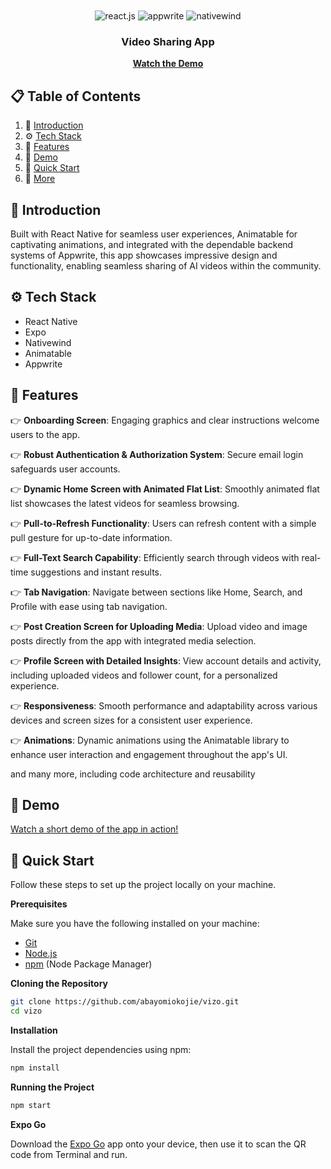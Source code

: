 <div align="center">
  <br />
    <!-- <a href="https://youtu.be/ZBCUegTZF7M?si=ubt0vk70lSjt6DCs" target="_blank">
      <img src="https://i.postimg.cc/5NR9bxFM/Sora-README.png" alt="Project Banner">
    </a> -->
  <br />

  <div>
    <img src="https://img.shields.io/badge/-React_Native-black?style=for-the-badge&logoColor=white&logo=react&color=61DAFB" alt="react.js" />
    <img src="https://img.shields.io/badge/-Appwrite-black?style=for-the-badge&logoColor=white&logo=appwrite&color=FD366E" alt="appwrite" />
    <img src="https://img.shields.io/badge/NativeWind-black?style=for-the-badge&logoColor=white&logo=tailwindcss&color=06B6D4" alt="nativewind" />
  </div>

  <h3 align="center">Video Sharing App</h3>

  [**Watch the Demo**](https://drive.google.com/file/d/1fmOEgSpTtGcCQixI6aTFqOg8FYspQ0tf/view?usp=drivesdk)
</div>

## 📋 <a name="table">Table of Contents</a>

1. 🤖 [Introduction](#introduction)
2. ⚙️ [Tech Stack](#tech-stack)
3. 🔋 [Features](#features)
4. 🎥 [Demo](#demo)
5. 🤸 [Quick Start](#quick-start)
6. 🚀 [More](#more)

## <a name="introduction">🤖 Introduction</a>

Built with React Native for seamless user experiences, Animatable for captivating animations, and integrated with the dependable backend systems of Appwrite,
this app showcases impressive design and functionality, enabling seamless sharing of AI videos within the community.

## <a name="tech-stack">⚙️ Tech Stack</a>

- React Native
- Expo
- Nativewind
- Animatable
- Appwrite

## <a name="features">🔋 Features</a>

👉 **Onboarding Screen**: Engaging graphics and clear instructions welcome users to the app.

👉 **Robust Authentication & Authorization System**: Secure email login safeguards user accounts.

👉 **Dynamic Home Screen with Animated Flat List**: Smoothly animated flat list showcases the latest videos for seamless browsing.

👉 **Pull-to-Refresh Functionality**: Users can refresh content with a simple pull gesture for up-to-date information.

👉 **Full-Text Search Capability**: Efficiently search through videos with real-time suggestions and instant results.

👉 **Tab Navigation**: Navigate between sections like Home, Search, and Profile with ease using tab navigation.

👉 **Post Creation Screen for Uploading Media**: Upload video and image posts directly from the app with integrated media selection.

👉 **Profile Screen with Detailed Insights**: View account details and activity, including uploaded videos and follower count, for a personalized experience.

👉 **Responsiveness**: Smooth performance and adaptability across various devices and screen sizes for a consistent user experience.

👉 **Animations**: Dynamic animations using the Animatable library to enhance user interaction and engagement throughout the app's UI.

and many more, including code architecture and reusability

## <a name="demo">🎥 Demo</a>

[Watch a short demo of the app in action!](https://drive.google.com/file/d/1fmOEgSpTtGcCQixI6aTFqOg8FYspQ0tf/view?usp=drivesdk)

## <a name="quick-start">🤸 Quick Start</a>

Follow these steps to set up the project locally on your machine.

**Prerequisites**

Make sure you have the following installed on your machine:

- [Git](https://git-scm.com/)
- [Node.js](https://nodejs.org/en)
- [npm](https://www.npmjs.com/) (Node Package Manager)

**Cloning the Repository**

```bash
git clone https://github.com/abayomiokojie/vizo.git
cd vizo
```

**Installation**

Install the project dependencies using npm:

```bash
npm install
```

**Running the Project**

```bash
npm start
```

**Expo Go**

Download the [Expo Go](https://expo.dev/go) app onto your device, then use it to scan the QR code from Terminal and run.

#
